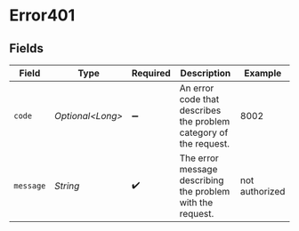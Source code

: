 # Error401


## Fields

| Field                                                             | Type                                                              | Required                                                          | Description                                                       | Example                                                           |
| ----------------------------------------------------------------- | ----------------------------------------------------------------- | ----------------------------------------------------------------- | ----------------------------------------------------------------- | ----------------------------------------------------------------- |
| `code`                                                            | *Optional\<Long>*                                                 | :heavy_minus_sign:                                                | An error code that describes the problem category of the request. | 8002                                                              |
| `message`                                                         | *String*                                                          | :heavy_check_mark:                                                | The error message describing the problem with the request.        | not authorized                                                    |